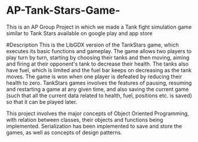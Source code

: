 # AP-Tank-Stars-Game-
This is an AP Group Project in which we made a Tank fight simulation game similar to Tank Stars available on google play and app store

#Description
This is the LibGDX version of the TankStars game, which executes its basic functions and gameplay. The game allows two players to play turn by turn, starting by choosing their tanks and then moving, aiming and firing at their opponent's tank to decrease their health. The tanks also have fuel, which is limited and the fuel bar keeps on decreasing as the tank moves. The game is won when one player is defeated by reducing their health to zero. TankStars games involves the features of pausing, resuming and restarting a game at any given time, and also saving the current game (such that all the current data related to health, fuel, positions etc. is saved) so that it can be played later.

This project involves the major concepts of Object Oriented Programming, with relation between classes, their objects and functions being implemented. Serialization has been implemented to save and store the games, as well as concepts of design patterns.
